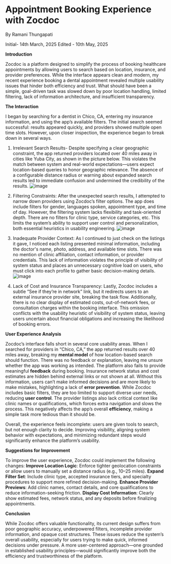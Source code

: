 # Appointment Booking Experience with Zocdoc


By Ramani Thungapati

Initial- 14th March, 2025
Edited - 10th May, 2025

**Introduction**

Zocdoc is a platform designed to simplify the process of booking healthcare appointments by allowing users to search based on location, insurance, and provider preferences. While the interface appears clean and modern, my recent experience booking a dental appointment revealed multiple usability issues that hinder both efficiency and trust. What should have been a simple, goal-driven task was slowed down by poor location handling, limited filtering, lack of information architecture, and insufficient transparency.

**The Interaction**

I began by searching for a dentist in Chico, CA, entering my insurance information, and using the app’s available filters. The initial search seemed successful: results appeared quickly, and providers showed multiple open time slots. However, upon closer inspection, the experience began to break down in several ways.

1. Irrelevant Search Results- Despite specifying a clear geographic constraint, the app returned providers located over 40 miles away in cities like Yuba City, as shown in the picture below. This violates the match between system and real-world expectations—users expect location-based queries to honor geographic relevance. The absence of a configurable distance radius or warning about expanded search results led to immediate confusion and undermined the credibility of the results.
![image](https://github.com/user-attachments/assets/cea7eba9-28cc-47ae-a37c-251ee9631ce8)

2. Filtering Constraints: After the unexpected search results, I attempted to narrow down providers using Zocdoc’s filter options. The app does include filters for gender, languages spoken, appointment type, and time of day. However, the filtering system lacks flexibility and task-oriented depth. There are no filters for clinic type, service categories, etc. This limits the system’s ability to support user control and personalization, both essential heuristics in usability engineering.
![image](https://github.com/user-attachments/assets/5edce1fb-c8e6-49e5-87d5-80ec71c11fdd)
   
3. Inadequate Provider Context: As I continued to just check on the listings it gave, I noticed each listing presented minimal information, including the doctor's name, photo, address, and available time slots. There was no mention of clinic affiliation, contact information, or provider credentials. This lack of information violates the principle of visibility of system status and places an unnecessary cognitive load on users, who must click into each profile to gather basic decision-making details.
![image](https://github.com/user-attachments/assets/107dee92-7c7a-44de-90fe-403d6c30b0a1)

4. Lack of Cost and Insurance Transparency: Lastly, Zocdoc includes a subtle “See if they’re in network” link, but it redirects users to an external insurance provider site, breaking the task flow. Additionally, there is no clear display of estimated costs, out-of-network fees, or consultation charges within the booking interface. This omission conflicts with the usability heuristic of visibility of system status, leaving users uncertain about financial obligations and increasing the likelihood of booking errors.


**User Experience Analysis**

Zocdoc’s interface falls short in several core usability areas. When I searched for providers in “Chico, CA,” the app returned results over 40 miles away, breaking my **mental model** of how location-based search should function. There was no feedback or explanation, leaving me unsure whether the app was working as intended.
The platform also fails to provide meaningful **feedback** during booking. Insurance network status and cost estimates are hidden behind external links or not shown at all. Without this information, users can’t make informed decisions and are more likely to make mistakes, highlighting a lack of **error prevention**.
While Zocdoc includes basic filters, they are too limited to support diverse user needs, reducing **user control**. The provider listings also lack critical context like clinic names or qualifications, which forces extra navigation and slows the process. This negatively affects the app’s overall **efficiency**, making a simple task more tedious than it should be.

Overall, the experience feels incomplete: users are given tools to search, but not enough clarity to decide. Improving visibility, aligning system behavior with expectations, and minimizing redundant steps would significantly enhance the platform’s usability.


**Suggestions for Improvement**

To improve the user experience, Zocdoc could implement the following changes:
**Improve Location Logic**: Enforce tighter geolocation constraints or allow users to manually set a distance radius (e.g., 10–25 miles).
**Expand Filter Set**: Include clinic type, accepted insurance tiers, and specialty procedures to support more refined decision-making.
**Enhance Provider Previews**: Add clinic names, contact details, and core qualifications to reduce information-seeking friction.
**Display Cost Information**: Clearly show estimated fees, network status, and any deposits before finalizing appointments.

**Conclusion**

While Zocdoc offers valuable functionality, its current design suffers from poor geographic accuracy, underpowered filters, incomplete provider information, and opaque cost structures. These issues reduce the system’s overall usability, especially for users trying to make quick, informed decisions under pressure. A more user-centered approach—one grounded in established usability principles—would significantly improve both the efficiency and trustworthiness of the platform.
